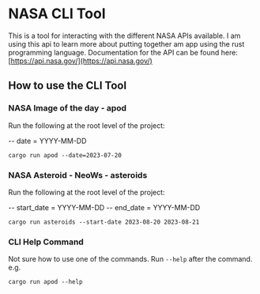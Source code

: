 # NASA CLI Tool

This is a tool for interacting with the different NASA APIs available. I am using this api to learn more about putting together am app using the rust programming language. Documentation for the API can be found here: [https://api.nasa.gov/](https://api.nasa.gov/)

## How to use the CLI Tool

### NASA Image of the day - apod

Run the following at the root level of the project:

-- date = YYYY-MM-DD

```
cargo run apod --date=2023-07-20
```

### NASA Asteroid - NeoWs - asteroids

Run the following at the root level of the project:

-- start_date = YYYY-MM-DD
-- end_date = YYYY-MM-DD

```
cargo run asteroids --start-date 2023-08-20 2023-08-21

```

### CLI Help Command

Not sure how to use one of the commands. Run `--help` after the command. e.g.

```
cargo run apod --help
```
